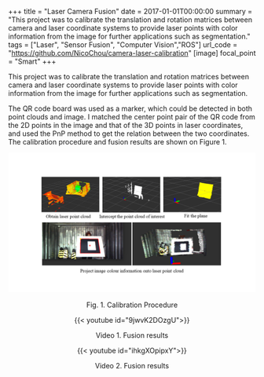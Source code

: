 +++
title = "Laser Camera Fusion"
date = 2017-01-01T00:00:00
summary = "This project was to calibrate the translation and rotation matrices between camera and laser coordinate systems to provide laser points with color information from the image for further applications such as segmentation."
tags = ["Laser", "Sensor Fusion", "Computer Vision","ROS"]
url_code = "https://github.com/NicoChou/camera-laser-calibration"
[image]
  focal_point = "Smart"
+++

This project was to calibrate the translation and rotation matrices between camera and laser coordinate systems 
to provide laser points with color information from the image for further applications such as segmentation. 

The QR code board was used as a marker, which could be detected in both point clouds and image. 
I matched the center point pair of the QR code from the 2D points in the image and that of the 3D points in laser coordinates, 
and used the PnP method to get the relation between the two coordinates. 
The calibration procedure and fusion results are shown on Figure 1.

![This is an image](featured1.png)
<center>Fig. 1. Calibration Procedure<center>


{{< youtube id="9jwvK2DOzgU">}}
<center>Video 1. Fusion results<center>


{{< youtube id="ihkgXOpipxY">}}
<center>Video 2. Fusion results<center>